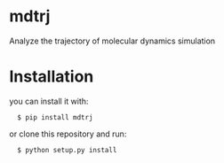 # mdtrj
Analyze the trajectory of molecular dynamics simulation

# Installation

you can install it with:
```
  $ pip install mdtrj
```
or clone this repository and run:
```
  $ python setup.py install
```

